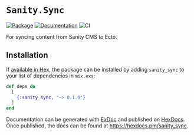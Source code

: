 # `Sanity.Sync`

[![Package](https://img.shields.io/hexpm/v/sanity_sync.svg)](https://hex.pm/packages/sanity_sync) [![Documentation](http://img.shields.io/badge/hex.pm-docs-green.svg?style=flat)](https://hexdocs.pm/sanity_sync) ![CI](https://github.com/balexand/sanity_sync/actions/workflows/elixir.yml/badge.svg)

For syncing content from Sanity CMS to Ecto.

## Installation

If [available in Hex](https://hex.pm/docs/publish), the package can be installed
by adding `sanity_sync` to your list of dependencies in `mix.exs`:

```elixir
def deps do
  [
    {:sanity_sync, "~> 0.1.0"}
  ]
end
```

Documentation can be generated with [ExDoc](https://github.com/elixir-lang/ex_doc)
and published on [HexDocs](https://hexdocs.pm). Once published, the docs can
be found at <https://hexdocs.pm/sanity_sync>.
